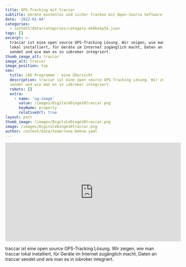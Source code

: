 ```yaml
---
title: GPS-Tracking mit traccar
subtitle: Geräte kostenlos und sicher tracken mit Open-Source Software
date: '2022-01-04'
categories:
  - content/data/categories/category-ek9kokp5k.json
tags: []
excerpt: >-
  traccar ist eine open source GPS-Tracking Lösung. Wir zeigen, wie man traccar
  lokal installiert, für Geräte im Internet zugänglich macht, Daten an traccar
  sendet und wie man es in iobroker integriert.
thumb_image_alt: traccar
image_alt: traccar
image_position: top
seo:
  title: CAD Programme - eine Übersicht
  description: traccar ist eine open source GPS-Tracking Lösung. Wir zeigen, wie man traccar lokal installiert, für Geräte im Internet zugänglich macht, Daten an traccar
  sendet und wie man es in iobroker integriert.
  robots: []
  extra:
    - name: 'og:image'
      value: /images/DigitaleDinge10traccar.png
      keyName: property
      relativeUrl: true
layout: post
thumb_image: /images/DigitaleDinge10traccar.png
image: /images/DigitaleDinge10traccar.png
author: content/data/team/rene-bohne.yaml
---
```

<iframe width="560" height="315"
src="https://www.youtube.com/embed/W2CZtm3aU2M?modestbranding=1"
frameborder="0" allow="accelerometer; autoplay; encrypted-media;
gyroscope; picture-in-picture" allowfullscreen>\\\</iframe>



traccar ist eine open source GPS-Tracking Lösung. Wir zeigen, wie man traccar lokal installiert, für Geräte im Internet zugänglich macht, Daten an traccar sendet und wie man es in iobroker integriert.

